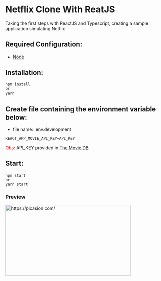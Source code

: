 # Netflix Clone With ReatJS

Taking the first steps with ReactJS and Typescript, creating a sample application simulating Netflix

## Required Configuration:

- [Node](https://nodejs.org)

## Installation:

```js
npm install
or
yarn
```

## Create file containing the environment variable below:

-   file name: .env.development

```
REACT_APP_MOVIE_API_KEY=API_KEY
```

<span style="color:red">Obs:</span> API_KEY provided in <a href="https://www.themoviedb.org" target="_blanck">The Movie DB</a>

## Start:

```
npm start 
or
yarn start
```

### Preview 

<a href="https://picasion.com/"><img src="https://i.picasion.com/pic91/6202af5d137b71af9c19d5be03b21a70.gif" width="400" height="225" border="0" alt="https://picasion.com/" /></a><br /><a href="https://picasion.com/"></a>
